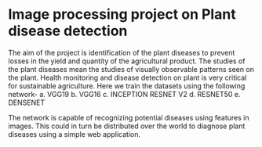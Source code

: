 # Image processing project on Plant disease detection
The aim of the project is identification of the plant diseases to prevent losses in the yield and quantity of the agricultural product. The studies of the plant diseases mean the studies of visually observable patterns seen on the plant. Health monitoring and disease detection on plant is very critical for sustainable agriculture.
Here we train the datasets using the following network-
a. VGG19
b. VGG16
c. INCEPTION RESNET V2
d. RESNET50
e. DENSENET

The network is capable of recognizing potential diseases using features in images. This could in turn be distributed over the world to diagnose plant diseases using a simple web application.
